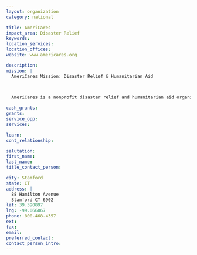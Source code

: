 ```yaml
---
layout: organization
category: national

title: AmeriCares
impact_area: Disaster Relief
keywords: 
location_services: 
location_offices: 
website: www.americares.org

description: 
mission: |
  AmeriCares Mission: Disaster Relief & Humanitarian Aid

  

  AmeriCares is a nonprofit disaster relief and humanitarian aid organization which provides immediate response to emergency medical needs – and supports long-term humanitarian assistance programs – for all people around the world, irrespective of race, creed or political persuasion.

cash_grants: 
grants: 
service_opp: 
services: 

learn: 
cont_relationship: 

salutation: 
first_name: 
last_name: 
title_contact_person: 

city: Stamford
state: CT
address: |
  88 Hamilton Avenue  
  Stamford CT 6902
lat: 39.390897
lng: -99.066067
phone: 800-468-4357
ext: 
fax: 
email: 
preferred_contact: 
contact_person_intro: 
---
```

